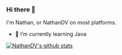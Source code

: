 ### Hi there 👋
I'm Nathan, or NathanDV on most platforms.

- 🌱 I’m currently learning Java

[![NathanDV's github stats](https://github-readme-stats.vercel.app/api?username=NathanDVS&theme=onedark)](https://github.com/anuraghazra/github-readme-stats)  
